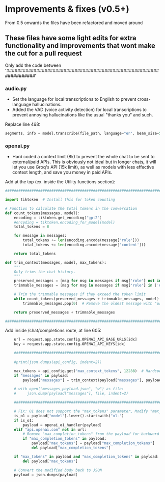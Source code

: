 # Improvements & fixes (v0.5+)

From 0.5 onwards the files have been refactored and moved around

## These files have some light edits for extra functionality and improvements that wont make the cut for a pull request

Only add the code between '###################################################################'

### audio.py

- Set the language for local transcriptions to English to prevent cross-language hallucinations.
- Added the VAD (voice activity detection) for local transcriptions to prevent annoying hallucinations like the usual "thanks you" and such.

Replace line 468:

```python
segments, info = model.transcribe(file_path, language="en", beam_size=5, vad_filter=True)
```

### openai.py

- Hard coded a context limit (8k) to prevent the whole chat to be sent to external/paid APIs. This is obviously not ideal but in longer chats, it will let you use Groq's API (15k limit), as well as models with less effective context length, and save you money in paid APIs.

Add at the top (ex. inside the Utility functions section):

```python
###############################################################################

import tiktoken  # Install this for token counting

# Function to calculate the total tokens in the conversation
def count_tokens(messages, model):
    encoding = tiktoken.get_encoding("gpt2")
    #encoding = tiktoken.encoding_for_model(model)
    total_tokens = 0

    for message in messages:
        total_tokens += len(encoding.encode(message['role']))
        total_tokens += len(encoding.encode(message['content']))

    return total_tokens

def trim_context(messages, model, max_tokens):
    """
    Only trims the chat history.
    """
    preserved_messages = [msg for msg in messages if msg['role'] not in ['user', 'assistant']]
    trimmable_messages = [msg for msg in messages if msg['role'] in ['user', 'assistant']]

    # Trim the trimmable messages if they exceed the token limit
    while count_tokens(preserved_messages + trimmable_messages, model) > max_tokens:
        trimmable_messages.pop(0)  # Remove the oldest message with "user" or "assistant" role

    return preserved_messages + trimmable_messages

###############################################################################
```

Add inside /chat/completions route, at line 605:

```python
    url = request.app.state.config.OPENAI_API_BASE_URLS[idx]
    key = request.app.state.config.OPENAI_API_KEYS[idx]

    ###############################################################################
    
    #print(json.dumps(api_config, indent=2))

    max_tokens = api_config.get("max_context_tokens", 12288)  # Hardcoded limit
    if "messages" in payload:
        payload["messages"] = trim_context(payload["messages"], payload["model"], max_tokens)

    # with open("messages_payload.json", "w") as file:
    #     json.dump(payload["messages"], file, indent=2)

    ###############################################################################

    # Fix: O1 does not support the "max_tokens" parameter, Modify "max_tokens" to "max_completion_tokens"
    is_o1 = payload["model"].lower().startswith("o1-")
    if is_o1:
        payload = openai_o1_handler(payload)
    elif "api.openai.com" not in url:
        # Remove "max_completion_tokens" from the payload for backward compatibility
        if "max_completion_tokens" in payload:
            payload["max_tokens"] = payload["max_completion_tokens"]
            del payload["max_completion_tokens"]

    if "max_tokens" in payload and "max_completion_tokens" in payload:
        del payload["max_tokens"]

    # Convert the modified body back to JSON
    payload = json.dumps(payload)
```
